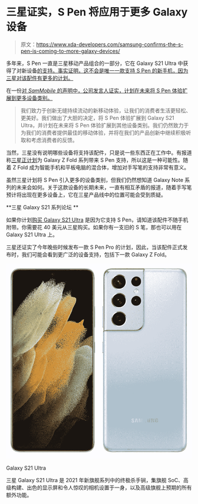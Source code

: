# 三星证实，S Pen 将应用于更多 Galaxy 设备

> 原文：<https://www.xda-developers.com/samsung-confirms-the-s-pen-is-coming-to-more-galaxy-devices/>

多年来，S Pen 一直是三星移动产品组合的一部分，它在 Galaxy S21 Ultra 中获得了对新设备[的支持。事实证明，这不会是唯一一款支持 S Pen 的新手机，因为三星对该配件有更多的计划。](https://www.xda-developers.com/samsung-galaxy-s21/)

在一份[对 *SamMobile* 的声明中，公司发言人证实，计划在未来将 S Pen 体验扩展到更多设备类别。](https://www.sammobile.com/news/samsung-confirmed-s-pen-more-galaxy-smartphones/)

> 我们致力于创新无缝持续流动的新移动体验，让我们的消费者生活更轻松、更美好。我们做出了大胆的决定，将 S Pen 体验扩展到 Galaxy S21 Ultra，并计划在未来将 S Pen 体验扩展到其他设备类别。我们仍然致力于为我们的消费者提供最佳的移动体验，并将在我们的产品创新中继续积极听取和考虑消费者的反馈。

当然，三星没有说明哪些设备将支持该配件，只是说一些东西正在工作中。有报道称[三星正计划](https://www.xda-developers.com/samsung-galaxy-s21-z-fold-3-feature-s-pen-support-note-line-reportedly-discontinued/)为 Galaxy Z Fold 系列带来 S Pen 支持，所以这是一种可能性。随着 Z Fold 成为智能手机和平板电脑的混合体，增加对手写笔的支持非常有意义。

虽然三星计划将 S Pen 引入更多的设备类别，但我们仍然想知道 Galaxy Note 系列的未来会如何。关于这款设备的长期未来，一直有相互矛盾的报道，随着手写笔预计将出现在更多设备上，它在三星产品线中的位置可能会受到质疑。

**三星 Galaxy S21 系列论坛 **

如果你计划[购买 Galaxy S21 Ultra](https://www.xda-developers.com/best-galaxy-s21-ultra-deals/) 是因为它支持 S Pen，请知道该配件不随手机附带。你需要花 40 美元从三星购买。如果你有一支旧的 S 笔，那也可以用在 Galaxy S21 Ultra 上。

三星还证实了今年晚些时候发布一款 S Pen Pro 的计划，因此，当该配件正式发布时，我们可能会看到更广泛的设备支持，包括下一款 Galaxy Z Fold。

 <picture>![The Galaxy S21 Ultra may be a year old, but it still holds up very well in 2022, offering a lot of the same things that make the Galaxy S22 Ultra great!](img/9cab2a06cf2c4cb925a491d9f8af64ee.png)</picture> 

Galaxy S21 Ultra

三星 Galaxy S21 Ultra 是 2021 年新旗舰系列中的终极杀手锏，集旗舰 SoC、高级构建、出色的显示屏和令人惊叹的相机设置于一身，以及高级旗舰上预期的所有额外功能。